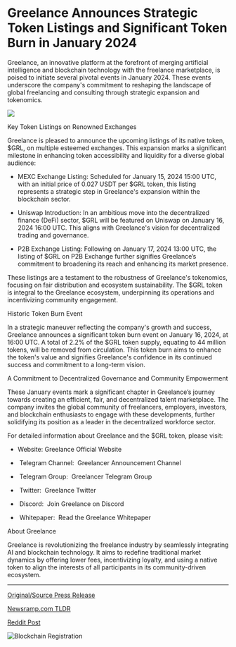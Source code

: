 # Greelance Announces Strategic Token Listings and Significant Token Burn in January 2024

Greelance, an innovative platform at the forefront of merging artificial intelligence and blockchain technology with the freelance marketplace, is poised to initiate several pivotal events in January 2024. These events underscore the company's commitment to reshaping the landscape of global freelancing and consulting through strategic expansion and tokenomics.

![](https://api.blockchainwire.io/uploads/BlockAdventureSRL/editor_image/2c771a8a-93a9-461c-ae96-407053c33277.jpeg)

Key Token Listings on Renowned Exchanges

Greelance is pleased to announce the upcoming listings of its native token, $GRL, on multiple esteemed exchanges. This expansion marks a significant milestone in enhancing token accessibility and liquidity for a diverse global audience:

- MEXC Exchange Listing: Scheduled for January 15, 2024 15:00 UTC, with an initial price of 0.027 USDT per $GRL token, this listing represents a strategic step in Greelance's expansion within the blockchain sector.

- Uniswap Introduction: In an ambitious move into the decentralized finance (DeFi) sector, $GRL will be featured on Uniswap on January 16, 2024 16:00 UTC. This aligns with Greelance's vision for decentralized trading and governance.

- P2B Exchange Listing: Following on January 17, 2024 13:00 UTC, the listing of $GRL on P2B Exchange further signifies Greelance’s commitment to broadening its reach and enhancing its market presence.

These listings are a testament to the robustness of Greelance's tokenomics, focusing on fair distribution and ecosystem sustainability. The $GRL token is integral to the Greelance ecosystem, underpinning its operations and incentivizing community engagement.

Historic Token Burn Event

In a strategic maneuver reflecting the company's growth and success, Greelance announces a significant token burn event on January 16, 2024, at 16:00 UTC. A total of 2.2% of the $GRL token supply, equating to 44 million tokens, will be removed from circulation. This token burn aims to enhance the token's value and signifies Greelance's confidence in its continued success and commitment to a long-term vision.

A Commitment to Decentralized Governance and Community Empowerment

These January events mark a significant chapter in Greelance’s journey towards creating an efficient, fair, and decentralized talent marketplace. The company invites the global community of freelancers, employers, investors, and blockchain enthusiasts to engage with these developments, further solidifying its position as a leader in the decentralized workforce sector.

For detailed information about Greelance and the $GRL token, please visit:

- Website: Greelance Official Website

-  Telegram Channel:  Greelancer Announcement Channel

-  Telegram Group:  Greelancer Telegram Group

-  Twitter:  Greelance Twitter

-  Discord:  Join Greelance on Discord

-  Whitepaper:  Read the Greelance Whitepaper

About Greelance

Greelance is revolutionizing the freelance industry by seamlessly integrating AI and blockchain technology. It aims to redefine traditional market dynamics by offering lower fees, incentivizing loyalty, and using a native token to align the interests of all participants in its community-driven ecosystem. 

---

[Original/Source Press Release](https://blockchainwire.io/press-release/greelance-announces-strategic-token-listings-and-significant-token-burn-in-january-2024)
                    

[Newsramp.com TLDR](None) 



[Reddit Post](https://www.reddit.com/r/CryptoNewsInfo/comments/1avdr13/greelance_announces_key_token_listings_and_token/) 



![Blockchain Registration](https://cdn.newsramp.app/blockchainwire/qrcode/242/11/hikehapf.webp)